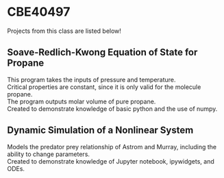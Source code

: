 # CBE40497  

Projects from this class are listed below!

## Soave-Redlich-Kwong Equation of State for Propane

This program takes the inputs of pressure and temperature.  
Critical properties are constant, since it is only valid for the molecule propane.  
The program outputs molar volume of pure propane.  
Created to demonstrate knowledge of basic python and the use of numpy.

## Dynamic Simulation of a Nonlinear System   

Models the predator prey relationship of Astrom and Murray, including the ability to change parameters.  
Created to demonstrate knowledge of Jupyter notebook, ipywidgets, and ODEs.
